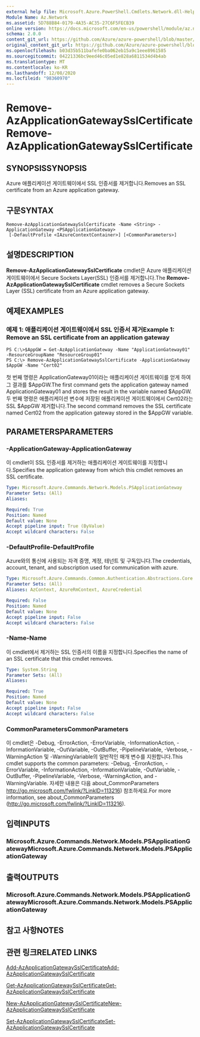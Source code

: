 ```yaml
---
external help file: Microsoft.Azure.PowerShell.Cmdlets.Network.dll-Help.xml
Module Name: Az.Network
ms.assetid: 5D788B84-0179-4A35-AC35-27C6F5FECB39
online version: https://docs.microsoft.com/en-us/powershell/module/az.network/remove-azapplicationgatewaysslcertificate
schema: 2.0.0
content_git_url: https://github.com/Azure/azure-powershell/blob/master/src/Network/Network/help/Remove-AzApplicationGatewaySslCertificate.md
original_content_git_url: https://github.com/Azure/azure-powershell/blob/master/src/Network/Network/help/Remove-AzApplicationGatewaySslCertificate.md
ms.openlocfilehash: b03d35b511bafefe0ba062eb15a9c1eee8961585
ms.sourcegitcommit: 04221336bc9eed46c05ed1e828a6811534d4b4ab
ms.translationtype: MT
ms.contentlocale: ko-KR
ms.lasthandoff: 12/08/2020
ms.locfileid: "98360970"
---
```

# <span data-ttu-id="a5740-101">Remove-AzApplicationGatewaySslCertificate</span><span class="sxs-lookup"><span data-stu-id="a5740-101">Remove-AzApplicationGatewaySslCertificate</span></span>

## <span data-ttu-id="a5740-102">SYNOPSIS</span><span class="sxs-lookup"><span data-stu-id="a5740-102">SYNOPSIS</span></span>
<span data-ttu-id="a5740-103">Azure 애플리케이션 게이트웨이에서 SSL 인증서를 제거합니다.</span><span class="sxs-lookup"><span data-stu-id="a5740-103">Removes an SSL certificate from an Azure application gateway.</span></span>

## <span data-ttu-id="a5740-104">구문</span><span class="sxs-lookup"><span data-stu-id="a5740-104">SYNTAX</span></span>

```
Remove-AzApplicationGatewaySslCertificate -Name <String> -ApplicationGateway <PSApplicationGateway>
 [-DefaultProfile <IAzureContextContainer>] [<CommonParameters>]
```

## <span data-ttu-id="a5740-105">설명</span><span class="sxs-lookup"><span data-stu-id="a5740-105">DESCRIPTION</span></span>
<span data-ttu-id="a5740-106">**Remove-AzApplicationGatewaySslCertificate** cmdlet은 Azure 애플리케이션 게이트웨이에서 Secure Sockets Layer(SSL) 인증서를 제거합니다.</span><span class="sxs-lookup"><span data-stu-id="a5740-106">The **Remove-AzApplicationGatewaySslCertificate** cmdlet removes a Secure Sockets Layer (SSL) certificate from an Azure application gateway.</span></span>

## <span data-ttu-id="a5740-107">예제</span><span class="sxs-lookup"><span data-stu-id="a5740-107">EXAMPLES</span></span>

### <span data-ttu-id="a5740-108">예제 1: 애플리케이션 게이트웨이에서 SSL 인증서 제거</span><span class="sxs-lookup"><span data-stu-id="a5740-108">Example 1: Remove an SSL certificate from an application gateway</span></span>
```
PS C:\>$AppGW = Get-AzApplicationGateway -Name "ApplicationGateway01" -ResourceGroupName "ResourceGroup01"
PS C:\> Remove-AzApplicationGatewaySslCertificate -ApplicationGateway $AppGW -Name "Cert02"
```

<span data-ttu-id="a5740-109">첫 번째 명령은 ApplicationGateway01이라는 애플리케이션 게이트웨이를 얻게 하여 그 결과를 $AppGW.</span><span class="sxs-lookup"><span data-stu-id="a5740-109">The first command gets the application gateway named ApplicationGateway01 and stores the result in the variable named $AppGW.</span></span>
<span data-ttu-id="a5740-110">두 번째 명령은 애플리케이션 변수에 저장된 애플리케이션 게이트웨이에서 Cert02라는 SSL $AppGW 제거합니다.</span><span class="sxs-lookup"><span data-stu-id="a5740-110">The second command removes the SSL certificate named Cert02 from the application gateway stored in the $AppGW variable.</span></span>

## <span data-ttu-id="a5740-111">PARAMETERS</span><span class="sxs-lookup"><span data-stu-id="a5740-111">PARAMETERS</span></span>

### <span data-ttu-id="a5740-112">-ApplicationGateway</span><span class="sxs-lookup"><span data-stu-id="a5740-112">-ApplicationGateway</span></span>
<span data-ttu-id="a5740-113">이 cmdlet이 SSL 인증서를 제거하는 애플리케이션 게이트웨이를 지정합니다.</span><span class="sxs-lookup"><span data-stu-id="a5740-113">Specifies the application gateway from which this cmdlet removes an SSL certificate.</span></span>

```yaml
Type: Microsoft.Azure.Commands.Network.Models.PSApplicationGateway
Parameter Sets: (All)
Aliases:

Required: True
Position: Named
Default value: None
Accept pipeline input: True (ByValue)
Accept wildcard characters: False
```

### <span data-ttu-id="a5740-114">-DefaultProfile</span><span class="sxs-lookup"><span data-stu-id="a5740-114">-DefaultProfile</span></span>
<span data-ttu-id="a5740-115">Azure와의 통신에 사용되는 자격 증명, 계정, 테넌트 및 구독입니다.</span><span class="sxs-lookup"><span data-stu-id="a5740-115">The credentials, account, tenant, and subscription used for communication with azure.</span></span>

```yaml
Type: Microsoft.Azure.Commands.Common.Authentication.Abstractions.Core.IAzureContextContainer
Parameter Sets: (All)
Aliases: AzContext, AzureRmContext, AzureCredential

Required: False
Position: Named
Default value: None
Accept pipeline input: False
Accept wildcard characters: False
```

### <span data-ttu-id="a5740-116">-Name</span><span class="sxs-lookup"><span data-stu-id="a5740-116">-Name</span></span>
<span data-ttu-id="a5740-117">이 cmdlet에서 제거하는 SSL 인증서의 이름을 지정합니다.</span><span class="sxs-lookup"><span data-stu-id="a5740-117">Specifies the name of an SSL certificate that this cmdlet removes.</span></span>

```yaml
Type: System.String
Parameter Sets: (All)
Aliases:

Required: True
Position: Named
Default value: None
Accept pipeline input: False
Accept wildcard characters: False
```

### <span data-ttu-id="a5740-118">CommonParameters</span><span class="sxs-lookup"><span data-stu-id="a5740-118">CommonParameters</span></span>
<span data-ttu-id="a5740-119">이 cmdlet은 -Debug, -ErrorAction, -ErrorVariable, -InformationAction, -InformationVariable, -OutVariable, -OutBuffer, -PipelineVariable, -Verbose, -WarningAction 및 -WarningVariable의 일반적인 매개 변수를 지원합니다.</span><span class="sxs-lookup"><span data-stu-id="a5740-119">This cmdlet supports the common parameters: -Debug, -ErrorAction, -ErrorVariable, -InformationAction, -InformationVariable, -OutVariable, -OutBuffer, -PipelineVariable, -Verbose, -WarningAction, and -WarningVariable.</span></span> <span data-ttu-id="a5740-120">자세한 내용은 다음 about_CommonParameters http://go.microsoft.com/fwlink/?LinkID=113216) 참조하세요.</span><span class="sxs-lookup"><span data-stu-id="a5740-120">For more information, see about_CommonParameters (http://go.microsoft.com/fwlink/?LinkID=113216).</span></span>

## <span data-ttu-id="a5740-121">입력</span><span class="sxs-lookup"><span data-stu-id="a5740-121">INPUTS</span></span>

### <span data-ttu-id="a5740-122">Microsoft.Azure.Commands.Network.Models.PSApplicationGateway</span><span class="sxs-lookup"><span data-stu-id="a5740-122">Microsoft.Azure.Commands.Network.Models.PSApplicationGateway</span></span>

## <span data-ttu-id="a5740-123">출력</span><span class="sxs-lookup"><span data-stu-id="a5740-123">OUTPUTS</span></span>

### <span data-ttu-id="a5740-124">Microsoft.Azure.Commands.Network.Models.PSApplicationGateway</span><span class="sxs-lookup"><span data-stu-id="a5740-124">Microsoft.Azure.Commands.Network.Models.PSApplicationGateway</span></span>

## <span data-ttu-id="a5740-125">참고 사항</span><span class="sxs-lookup"><span data-stu-id="a5740-125">NOTES</span></span>

## <span data-ttu-id="a5740-126">관련 링크</span><span class="sxs-lookup"><span data-stu-id="a5740-126">RELATED LINKS</span></span>

[<span data-ttu-id="a5740-127">Add-AzApplicationGatewaySslCertificate</span><span class="sxs-lookup"><span data-stu-id="a5740-127">Add-AzApplicationGatewaySslCertificate</span></span>](./Add-AzApplicationGatewaySslCertificate.md)

[<span data-ttu-id="a5740-128">Get-AzApplicationGatewaySslCertificate</span><span class="sxs-lookup"><span data-stu-id="a5740-128">Get-AzApplicationGatewaySslCertificate</span></span>](./Get-AzApplicationGatewaySslCertificate.md)

[<span data-ttu-id="a5740-129">New-AzApplicationGatewaySslCertificate</span><span class="sxs-lookup"><span data-stu-id="a5740-129">New-AzApplicationGatewaySslCertificate</span></span>](./New-AzApplicationGatewaySslCertificate.md)

[<span data-ttu-id="a5740-130">Set-AzApplicationGatewaySslCertificate</span><span class="sxs-lookup"><span data-stu-id="a5740-130">Set-AzApplicationGatewaySslCertificate</span></span>](./Set-AzApplicationGatewaySslCertificate.md)


